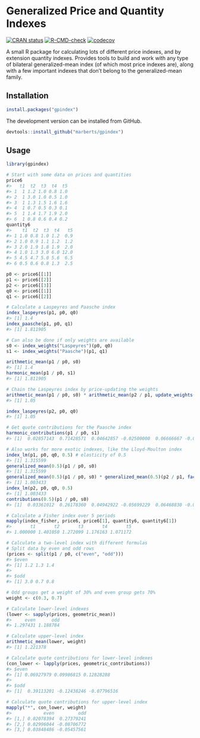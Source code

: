 
<!-- README.md is generated from README.Rmd. Please edit that file. -->

# Generalized Price and Quantity Indexes

<!-- Badges -->

[![CRAN
status](https://www.r-pkg.org/badges/version/gpindex)](https://cran.r-project.org/package=gpindex)
[![R-CMD-check](https://github.com/marberts/gpindex/workflows/R-CMD-check/badge.svg)](https://github.com/marberts/gpindex/actions)
[![codecov](https://codecov.io/gh/marberts/gpindex/branch/master/graph/badge.svg?token=lHDHsGHsLd)](https://codecov.io/gh/marberts/gpindex)

A small R package for calculating lots of different price indexes, and
by extension quantity indexes. Provides tools to build and work with any
type of bilateral generalized-mean index (of which most price indexes
are), along with a few important indexes that don’t belong to the
generalized-mean family.

## Installation

``` r
install.packages("gpindex")
```

The development version can be installed from GitHub.

``` r
devtools::install_github("marberts/gpindex")
```

## Usage

``` r
library(gpindex)

# Start with some data on prices and quantities
price6
#>   t1  t2  t3  t4  t5
#> 1  1 1.2 1.0 0.8 1.0
#> 2  1 3.0 1.0 0.5 1.0
#> 3  1 1.3 1.5 1.6 1.6
#> 4  1 0.7 0.5 0.3 0.1
#> 5  1 1.4 1.7 1.9 2.0
#> 6  1 0.8 0.6 0.4 0.2
quantity6
#>    t1  t2  t3  t4   t5
#> 1 1.0 0.8 1.0 1.2  0.9
#> 2 1.0 0.9 1.1 1.2  1.2
#> 3 2.0 1.9 1.8 1.9  2.0
#> 4 1.0 1.3 3.0 6.0 12.0
#> 5 4.5 4.7 5.0 5.6  6.5
#> 6 0.5 0.6 0.8 1.3  2.5

p0 <- price6[[1]]
p1 <- price6[[2]]
p2 <- price6[[3]]
q0 <- price6[[1]]
q1 <- price6[[2]]

# Calculate a Laspeyres and Paasche index
index_laspeyres(p1, p0, q0)
#> [1] 1.4
index_paasche(p1, p0, q1)
#> [1] 1.811905

# Can also be done if only weights are available
s0 <- index_weights("Laspeyres")(p0, q0)
s1 <- index_weights("Paasche")(p1, q1)

arithmetic_mean(p1 / p0, s0)
#> [1] 1.4
harmonic_mean(p1 / p0, s1)
#> [1] 1.811905

# Chain the Laspeyres index by price-updating the weights
arithmetic_mean(p1 / p0, s0) * arithmetic_mean(p2 / p1, update_weights(p1 / p0, s0))
#> [1] 1.05

index_laspeyres(p2, p0, q0)
#> [1] 1.05

# Get quote contributions for the Paasche index
harmonic_contributions(p1 / p0, s1)
#> [1]  0.02857143  0.71428571  0.04642857 -0.02500000  0.06666667 -0.01904762

# Also works for more exotic indexes, like the Lloyd-Moulton index
index_lm(p1, p0, q0, 0.5) # elasticity of 0.5
#> [1] 1.315599
generalized_mean(0.5)(p1 / p0, s0)
#> [1] 1.315599
generalized_mean(0.5)(p1 / p0, s0) * generalized_mean(0.5)(p2 / p1, factor_weights(0.5)(p1 / p0, s0))
#> [1] 1.003433
index_lm(p2, p0, q0, 0.5)
#> [1] 1.003433
contributions(0.5)(p1 / p0, s0)
#> [1]  0.03361012  0.26178360  0.04942922 -0.05699229  0.06468830 -0.03691970

# Calculate a Fisher index over 5 periods
mapply(index_fisher, price6, price6[1], quantity6, quantity6[1])
#>       t1       t2       t3       t4       t5 
#> 1.000000 1.401050 1.272099 1.176163 1.071172

# Calculate a two-level index with different formulas
# Split data by even and odd rows
(prices <- split(p1 / p0, c("even", "odd")))
#> $even
#> [1] 1.2 1.3 1.4
#> 
#> $odd
#> [1] 3.0 0.7 0.8

# Odd groups get a weight of 30% and even group gets 70%
weight <- c(0.3, 0.7)

# Calculate lower-level indexes
(lower <- sapply(prices, geometric_mean))
#>     even      odd 
#> 1.297431 1.188784

# Calculate upper-level index
arithmetic_mean(lower, weight)
#> [1] 1.221378

# Calculate quote contributions for lower-level indexes
(con_lower <- lapply(prices, geometric_contributions))
#> $even
#> [1] 0.06927979 0.09986815 0.12828288
#> 
#> $odd
#> [1]  0.39113201 -0.12438246 -0.07796516

# Calculate quote contributions for upper-level index
mapply("*", con_lower, weight)
#>            even         odd
#> [1,] 0.02078394  0.27379241
#> [2,] 0.02996044 -0.08706772
#> [3,] 0.03848486 -0.05457561
```
